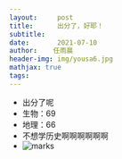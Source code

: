 ```yaml
---
layout:     post
title:      出分了，好耶！
subtitle:
date:       2021-07-10
author:    任雨晨
header-img: img/yousa6.jpg
mathjax: true
tags: 
---
```


* 出分了呢
* 生物：69
* 地理：66
* 不想学历史啊啊啊啊啊啊
* ![marks](https://ryc.pp.ua/in-post-img/2021-07-10-1.PNG)
